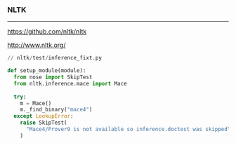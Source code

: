 ### NLTK
---
https://github.com/nltk/nltk

http://www.nltk.org/


```py
// nltk/test/inference_fixt.py

def setup_module(module):
  from nose import SkipTest
  from nltk.inference.mace import Mace
  
  try:
    m = Mace()
    m._find_binary("mace4")
  except LookupError:
    raise SkipTest(
      "Mace4/Prover9 is not available so inference.doctest was skipped"  
    )

```

```
```

```
```

